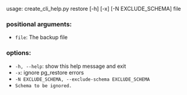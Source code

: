 usage: create_cli_help.py restore [-h] [-x] [-N EXCLUDE_SCHEMA] file

### positional arguments:
- `file`: The backup file

### options:
- `-h, --help`: show this help message and exit
- `-x`: ignore pg_restore errors
- `-N EXCLUDE_SCHEMA, --exclude-schema EXCLUDE_SCHEMA`
- `Schema to be ignored.`
